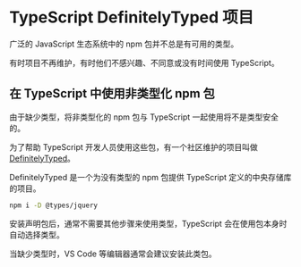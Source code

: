 # TypeScript DefinitelyTyped 项目

广泛的 JavaScript 生态系统中的 npm 包并不总是有可用的类型。

有时项目不再维护，有时他们不感兴趣、不同意或没有时间使用 TypeScript。

## 在 TypeScript 中使用非类型化 npm 包

由于缺少类型，将非类型化的 npm 包与 TypeScript 一起使用将不是类型安全的。

为了帮助 TypeScript 开发人员使用这些包，有一个社区维护的项目叫做 [DefinitelyTyped](http://definitelytyped.org/)。

DefinitelyTyped 是一个为没有类型的 npm 包提供 TypeScript 定义的中央存储库的项目。

```bash
npm i -D @types/jquery
```

安装声明包后，通常不需要其他步骤来使用类型，TypeScript 会在使用包本身时自动选择类型。

当缺少类型时，VS Code 等编辑器通常会建议安装此类包。
